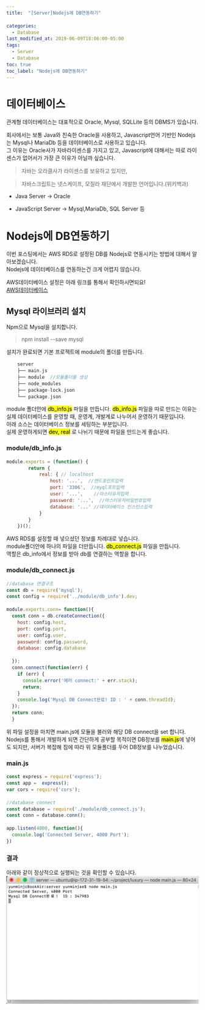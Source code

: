 ```yaml
---
title:  "[Server]Nodejs에 DB연동하기"

categories:
  - Database
last_modified_at: 2019-06-09T18:06:00-05:00
tags:
  - Server
  - Database
toc: true
toc_label: "Nodejs에 DB연동하기"
---
```


# 데이터베이스
관계형 데이터베이스는 대표적으로 Oracle, Mysql, SQLLite 등의 DBMS가 있습니다.  

회사에서는 보통 Java와 친숙한 Oracle을 사용하고, Javascript언어 기반인 Nodejs는 Mysql나 MariaDb 등을 데이터베이스로 사용하고 있습니다.<br> 
그 이유는 Oracle사가 자바라이센스를 가지고 있고, Javascript에 대해서는 따로 라이센스가 없어서가 가장 큰 이유가 아닐까 싶습니다.  

> 자바는 오라클사가 라이센스를 보유하고 있지만,

> 자바스크립트는 넷스케이프, 모질라 재단에서 개발한 언어입니다.(위키백과)

* Java Server -> Oracle

* JavaScript Server -> Mysql,MariaDb, SQL Server 등

# Nodejs에 DB연동하기
이번 포스팅에서는 AWS RDS로 설정된 DB를 Nodejs로 연동시키는 방법에 대해서 알아보겠습니다. <br>
Nodejs에 데이터베이스를 연동하는건 크게 어렵지 않습니다.

AWS데이터베이스 설정은 아래 링크를 통해서 확인하시면되요!  
[AWS데이터베이스](https://drhot552.github.io/server/AWS%EB%8D%B0%EC%9D%B4%ED%84%B0%EB%B2%A0%EC%9D%B4%EC%8A%A4RDS/)

## Mysql 라이브러리 설치
Npm으로 Mysql을 설치합니다.

> npm install --save mysql

설치가 완료되면 기본 프로젝트에 module의 폴더를 만듭니다.
```c
    server
    ├── main.js
    ├── module  //모듈폴더를 생성
    ├── node_modules
    ├── package-lock.json
    └── package.json
```

module 폴더안에 <mark>db_info.js</mark> 파일을 만듭니다. <mark>db_info.js</mark> 파일을 따로 만드는 이유는 실제 데이터베이스를 운영할 때, 운영계, 개발계로 나누어서 운영하기 때문입니다.  
아래 소스는 데이터베이스 정보를 세팅하는 부분입니다.  
실제 운영하게되면 <mark>dev, real</mark> 로 나뉘기 때문에 파일을 만드는게 좋습니다.

### module/db_info.js
```js
module.exports = (function() {
	    return {
	        real: { // localhost
	            host: '...',  //엔드포인트입력
	            port: '3306',  //myql포트입력
	            user: '...',    //마스터유저입력
	            password: '...',  //마스터유저비밀번호입력
	            database: '...' //데이터베이스 인스턴스입력
	        }
	    }
	})();
```
AWS RDS를 설정할 때 넣으셨던 정보를 차례대로 넣습니다.  <br>
module폴더안에 하나의 파일을 더만듭니다. <mark>db_connect.js</mark> 파일을 만듭니다.  
역할은 db_info에서 정보를 받아 db를 연결하는 역할을 합니다.

### module/db_connect.js
```js
//database 연결구조
const db = require('mysql');
const config = require('../module/db_info').dev;

module.exports.conn= function(){
  const conn = db.createConnection({
    host: config.host,
    port: config.port,
    user: config.user,
    password: config.password,
    database: config.database

  });
  conn.connect(function(err) {
    if (err) {
      console.error('에러 connect:' + err.stack);
      return;
    }
    console.log('Mysql DB Connect완료! ID : ' + conn.threadId);
  });
  return conn;
  }
```

위 파일 설정을 마치면 main.js에 모듈을 불러와 해당 DB connect을 set 합니다.  <br>
Nodejs를 통해서 개발하게 되면 간단하게 공부할 목적이면 DB정보를 <mark>main.js</mark>에 넣어도 되지만, 서버가 복잡해 짐에 따라 위 모듈폴더를 두어 DB정보를 나누었습니다.

### main.js
```js
const express = require('express');
const app =  express();
var cors = require('cors');

//database connect
const database = require('./module/db_connect.js');
const conn = database.conn();

app.listen(4000, function(){
  console.log('Connected Server, 4000 Port');
})
```

### 결과
아래와 같이 정상적으로 실행되는 것을 확인할 수 있습니다.
![Image Alt 텍스트](/assets/img/server/nodejs_db_1.png)
